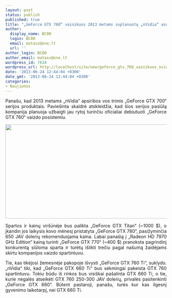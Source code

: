 ```yaml
---
layout: post
status: publish
published: true
title: "„GeForce GTX 760“ vainikuos 2013 metams suplanuotą „nVidia“ asortimentą ?"
author:
  display_name: BC00
  login: BC00
  email: matasx@one.lt
  url: ''
author_login: BC00
author_email: matasx@one.lt
wordpress_id: 7634
wordpress_url: http://localhost/site/new/geforce_gtx_760_vainikuos_nvidia_suplanuota_asortimenta_2013_metams/
date: '2013-06-24 12:44:04 +0300'
date_gmt: '2013-06-24 12:44:04 +0300'
categories:
- Naujienos
---
```

<p style="text-align: justify;">
	Pana&scaron;u, kad 2013 metams &bdquo;nVidia&ldquo; apsiribos vos trimis &bdquo;GeForce GTX 700&ldquo; serijos produktais. Pavie&scaron;inta skaidrė atskleidžia, kad &scaron;ios serijos pasiūlą kompanija planuoja užbaigti jau rytoj turinčiu oficialiai debiutuoti &bdquo;GeForce GTX 760&ldquo; vaizdo posistemiu.</p>
<p style="text-align: justify;">
	<img alt="" src="http://technews.lt/userfiles/213a(1).jpg" style="width: 520px; height: 294px;" /></p>
<p style="text-align: justify;">
	Spartos ir kainų vir&scaron;ūnėje bus palikta &bdquo;GeForce GTX Titan&ldquo; (~1000 $), o įkandin jos laikysis kovo mėnesį pristatyta &bdquo;GeForce GTX 780&ldquo;, pasižyminčia 650 JAV dolerių rekomenduojama kaina. Labai pana&scaron;ią į &bdquo;Radeon HD 7970 GHz Edition&ldquo; kainą turinti &bdquo;GeForce GTX 770&ldquo; (~400 $) pranoksta pagrindinį konkurentą siūloma sparta ir turėtų i&scaron;likti trečiu pagal na&scaron;umą žaidėjams skirtu kompanijos vaizdo spartintuvu.</p>
<p style="text-align: justify;">
	Tie, kas tikėjosi žemesnėje pakopoje i&scaron;vysti &bdquo;GeForce GTX 760 Ti&ldquo;, suklydo. &bdquo;nVidia&ldquo; tiki, kad &bdquo;GeForce GTX 660 Ti&ldquo; bus sėkmingai pakeista GTX 760 spartintuvu. Tokiu būdu i&scaron; rinkos bus visi&scaron;kai pa&scaron;alinta GTX 660 Ti, o tie, kurie negalės atseikėti GTX 760 250-300 JAV dolerių, privalės pasitenkinti &bdquo;GeForce GTX 660&ldquo;. Būtent pastaroji, pana&scaron;u, turės kur kas ilgesnį gyvenimo laikotarpį, nei GTX 660 Ti.</p>
